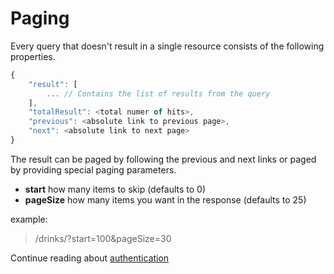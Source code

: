 ﻿Paging
======
Every query that doesn't result in a single resource consists of the following properties.


``` js
{
	"result": [
		... // Contains the list of results from the query
	],
	"totalResult": <total numer of hits>,
	"previous": <absolute link to previous page>,
	"next": <absolute link to next page>
}
```

The result can be paged by following the previous and next links or paged by providing special paging parameters.

- **start** how many items to skip (defaults to 0)
- **pageSize** how many items you want in the response (defaults to 25)

example:

> /drinks/?start=100&pageSize=30


Continue reading about [authentication](/drinks-api/docs/v2/getting-started/authentication)
